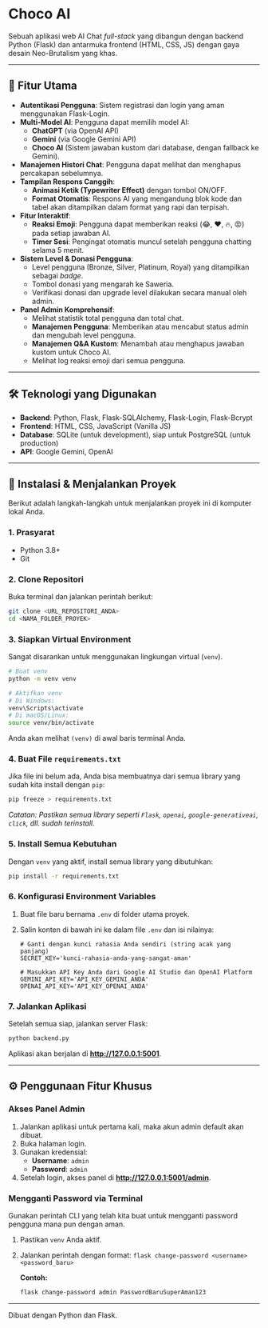 # Choco AI 

Sebuah aplikasi web AI Chat *full-stack* yang dibangun dengan backend Python (Flask) dan antarmuka frontend (HTML, CSS, JS) dengan gaya desain Neo-Brutalism yang khas.



---

## 🌟 Fitur Utama

-   **Autentikasi Pengguna**: Sistem registrasi dan login yang aman menggunakan Flask-Login.
-   **Multi-Model AI**: Pengguna dapat memilih model AI:
    -   **ChatGPT** (via OpenAI API)
    -   **Gemini** (via Google Gemini API)
    -   **Choco AI** (Sistem jawaban kustom dari database, dengan fallback ke Gemini).
-   **Manajemen Histori Chat**: Pengguna dapat melihat dan menghapus percakapan sebelumnya.
-   **Tampilan Respons Canggih**:
    -   **Animasi Ketik (Typewriter Effect)** dengan tombol ON/OFF.
    -   **Format Otomatis**: Respons AI yang mengandung blok kode dan tabel akan ditampilkan dalam format yang rapi dan terpisah.
-   **Fitur Interaktif**:
    -   **Reaksi Emoji**: Pengguna dapat memberikan reaksi (😂, ❤️, 🔥, 😡) pada setiap jawaban AI.
    -   **Timer Sesi**: Pengingat otomatis muncul setelah pengguna chatting selama 5 menit.
-   **Sistem Level & Donasi Pengguna**:
    -   Level pengguna (Bronze, Silver, Platinum, Royal) yang ditampilkan sebagai *badge*.
    -   Tombol donasi yang mengarah ke Saweria.
    -   Verifikasi donasi dan upgrade level dilakukan secara manual oleh admin.
-   **Panel Admin Komprehensif**:
    -   Melihat statistik total pengguna dan total chat.
    -   **Manajemen Pengguna**: Memberikan atau mencabut status admin dan mengubah level pengguna.
    -   **Manajemen Q&A Kustom**: Menambah atau menghapus jawaban kustom untuk Choco AI.
    -   Melihat log reaksi emoji dari semua pengguna.

---

## 🛠️ Teknologi yang Digunakan

-   **Backend**: Python, Flask, Flask-SQLAlchemy, Flask-Login, Flask-Bcrypt
-   **Frontend**: HTML, CSS, JavaScript (Vanilla JS)
-   **Database**: SQLite (untuk development), siap untuk PostgreSQL (untuk production)
-   **API**: Google Gemini, OpenAI

---

## 🚀 Instalasi & Menjalankan Proyek

Berikut adalah langkah-langkah untuk menjalankan proyek ini di komputer lokal Anda.

### 1. Prasyarat
-   Python 3.8+
-   Git

### 2. Clone Repositori
Buka terminal dan jalankan perintah berikut:
```bash
git clone <URL_REPOSITORI_ANDA>
cd <NAMA_FOLDER_PROYEK>
```

### 3. Siapkan Virtual Environment
Sangat disarankan untuk menggunakan lingkungan virtual (`venv`).

```bash
# Buat venv
python -m venv venv

# Aktifkan venv
# Di Windows:
venv\Scripts\activate
# Di macOS/Linux:
source venv/bin/activate
```
Anda akan melihat `(venv)` di awal baris terminal Anda.

### 4. Buat File `requirements.txt`
Jika file ini belum ada, Anda bisa membuatnya dari semua library yang sudah kita install dengan `pip`:
```bash
pip freeze > requirements.txt
```
*Catatan: Pastikan semua library seperti `Flask`, `openai`, `google-generativeai`, `click`, dll. sudah terinstall.*

### 5. Install Semua Kebutuhan
Dengan `venv` yang aktif, install semua library yang dibutuhkan:
```bash
pip install -r requirements.txt
```

### 6. Konfigurasi Environment Variables
1.  Buat file baru bernama `.env` di folder utama proyek.
2.  Salin konten di bawah ini ke dalam file `.env` dan isi nilainya:

    ```env
    # Ganti dengan kunci rahasia Anda sendiri (string acak yang panjang)
    SECRET_KEY='kunci-rahasia-anda-yang-sangat-aman'

    # Masukkan API Key Anda dari Google AI Studio dan OpenAI Platform
    GEMINI_API_KEY='API_KEY_GEMINI_ANDA'
    OPENAI_API_KEY='API_KEY_OPENAI_ANDA'
    ```

### 7. Jalankan Aplikasi
Setelah semua siap, jalankan server Flask:
```bash
python backend.py
```
Aplikasi akan berjalan di **http://127.0.0.1:5001**.

---

## ⚙️ Penggunaan Fitur Khusus

### Akses Panel Admin
1.  Jalankan aplikasi untuk pertama kali, maka akun admin default akan dibuat.
2.  Buka halaman login.
3.  Gunakan kredensial:
    -   **Username**: `admin`
    -   **Password**: `admin`
4.  Setelah login, akses panel di **http://127.0.0.1:5001/admin**.

### Mengganti Password via Terminal
Gunakan perintah CLI yang telah kita buat untuk mengganti password pengguna mana pun dengan aman.

1.  Pastikan `venv` Anda aktif.
2.  Jalankan perintah dengan format: `flask change-password <username> <password_baru>`

    **Contoh:**
    ```bash
    flask change-password admin PasswordBaruSuperAman123
    ```

---
Dibuat dengan Python dan Flask.